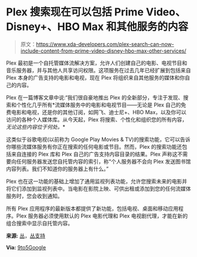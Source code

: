 # Plex 搜索现在可以包括 Prime Video、Disney+、HBO Max 和其他服务的内容

> 原文：<https://www.xda-developers.com/plex-search-can-now-include-content-from-prime-video-disney-hbo-max-other-services/>

Plex 最初是一个自托管媒体流解决方案，允许人们创建自己的电影、电视节目和音乐服务器，并与其他人共享访问权限。这项服务在过去几年已经扩展到包括来自 Plex 本身的广告支持的电影和电视，现在 Plex 将组织来自其他服务的媒体和你自己的内容。

Plex 在一篇博客文章中说:“我们很自豪地推出 Plex 的全新部分，专注于发现、搜索和个性化几乎所有*流媒体服务中的电影和电视节目——无论是 Plex 自己的免费电影和电视，还是你的其他订阅，如网飞、迪士尼+、HBO Max，以及你可以访问的各种个人媒体库。从今天起，Plex 将搜索、个性化和组织您的所有内容，*无论这些内容位于何处。**

这类似于谷歌电视(以前称为 Google Play Movies & TV)的搜索功能，它可以告诉你哪些流媒体服务有你正在搜索的任何电影或节目。然而，Plex 的搜索功能还包括来自连接的 Plex 库和 Plex 自己的广告支持内容目录的结果。Plex 声称这不需要向任何服务器发送您自托管内容的索引，称“个人服务器不会向 Plex 发送图书馆内容列表。我们不知道你的服务器上有什么。”

Plex 也在这一功能的基础上增加了通用监视列表功能，允许您搜索未来的电影并将它们添加到监视列表中。当电影在影院上映、可供出租或添加到您的任何流媒体服务时，您会收到通知。

所有 Plex 应用程序的最新版本都提供了新功能，包括电视、桌面和移动应用程序。Plex 服务器必须使用默认的 Plex 电影代理和 Plex 电视剧代理，才能在新的组合搜索中显示自托管内容。

**来源:** [丛](https://www.plex.tv/blog/end-the-streaming-struggle-with-plex/)，[丛支持](https://support.plex.tv/articles/discover/)

**Via:** [9to5Google](https://9to5google.com/2022/04/05/plex-picks-up-google-tvs-best-tricks-w-universal-watchlist-and-search-for-streaming-services/)
